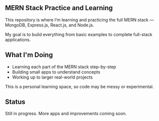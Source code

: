 ## MERN Stack Practice and Learning

This repository is where I’m learning and practicing the full MERN stack — MongoDB, Express.js, React.js, and Node.js.

My goal is to build everything from basic examples to complete full-stack applications.

## What I'm Doing

- Learning each part of the MERN stack step-by-step
- Building small apps to understand concepts
- Working up to larger real-world projects

This is a personal learning space, so code may be messy or experimental.

## Status

Still in progress. More apps and improvements coming soon.
